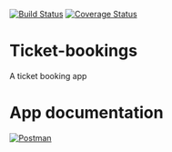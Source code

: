 [![Build Status](https://travis-ci.com/kimbugp/ticket-bookings.svg?branch=master)](https://travis-ci.com/kimbugp/ticket-bookings)
[![Coverage Status](https://coveralls.io/repos/github/kimbugp/ticket-bookings/badge.svg?branch=master)](https://coveralls.io/github/kimbugp/ticket-bookings?branch=master)
# Ticket-bookings
A ticket booking app


# App documentation  
[![Postman](https://run.pstmn.io/button.svg)](https://documenter.getpostman.com/view/5531020/SVYrryHS)

